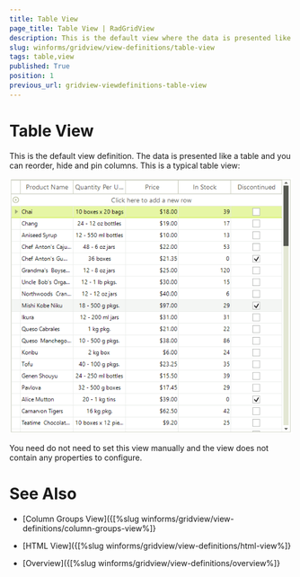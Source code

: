 ```yaml
---
title: Table View
page_title: Table View | RadGridView
description: This is the default view where the data is presented like a table and you can reorder, hide and pin columns.
slug: winforms/gridview/view-definitions/table-view
tags: table,view
published: True
position: 1
previous_url: gridview-viewdefinitions-table-view
---
```


# Table View


This is the default view definition. The data is presented like a table and you can reorder, hide and pin columns. This is a typical table view:

![gridview-viewdefinitions-table-view 001](images/gridview-viewdefinitions-table-view001.png)

You need do not need to set this view manually and the view does not contain any properties to configure.
		
# See Also
* [Column Groups View]({[%slug winforms/gridview/view-definitions/column-groups-view%]}

* [HTML View]({[%slug winforms/gridview/view-definitions/html-view%]}

* [Overview]({[%slug winforms/gridview/view-definitions/overview%]}

